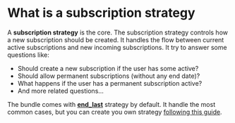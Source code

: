 What is a subscription strategy
===============================

A **subscription strategy** is the core. The subscription strategy controls how a new subscription should be created. It 
handles the flow between current active subscriptions and new incoming subscriptions. It try to answer some questions
like:

* Should create a new subscription if the user has some active?
* Should allow permanent subscriptions (without any end date)?
* What happens if the user has a permanent subscription active?
* And more related questions...

The bundle comes with **[end_last](https://github.com/terox/SubscriptionBundle/blob/master/doc/strategies/subscription/EndLast.md)**
strategy by default. It handle the most common cases, but you can create you own strategy [following this guide](https://github.com/terox/SubscriptionBundle/blob/master/doc/HowToCreateASubscriptionStrategy.md).